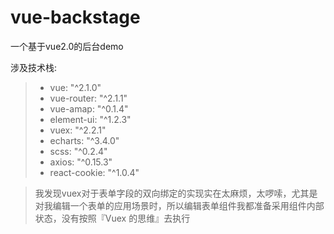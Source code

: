 # vue-backstage

一个基于vue2.0的后台demo

涉及技术栈:
> * vue: "^2.1.0"
> * vue-router: "^2.1.1"
> * vue-amap: "^0.1.4"
> * element-ui: "^1.2.3"
> * vuex: "^2.2.1"
> * echarts: "^3.4.0"
> * scss: "^0.2.4"
> * axios: "^0.15.3"
> * react-cookie: "^1.0.4"

> 我发现vuex对于表单字段的双向绑定的实现实在太麻烦，太啰嗦，尤其是对我编辑一个表单的应用场景时，所以编辑表单组件我都准备采用组件内部状态，没有按照『Vuex 的思维』去执行
